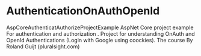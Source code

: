 # AuthenticationOnAuthOpenId
AspCoreAuthenticatAuthorizeProjectExample AspNet Core project example  For authentication and authorization . Project for understanding OnAuth and OpenId Authentications (Login with Google using coockies). The course By Roland Guijt (pluralsight.com)

